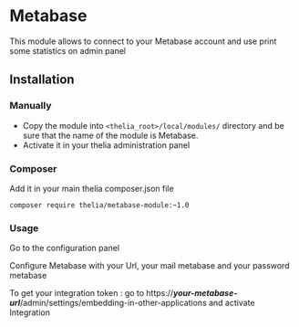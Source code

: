 # Metabase

This module allows to connect to your Metabase account and use print some statistics on admin panel 

## Installation

### Manually

* Copy the module into ```<thelia_root>/local/modules/``` directory and be sure that the name of the module is Metabase.
* Activate it in your thelia administration panel

### Composer

Add it in your main thelia composer.json file

```
composer require thelia/metabase-module:~1.0
```

### Usage

Go to the configuration panel

Configure Metabase with your Url, your mail metabase and your password metabase

To get your integration token : go to https://***your-metabase-url***/admin/settings/embedding-in-other-applications and activate Integration


